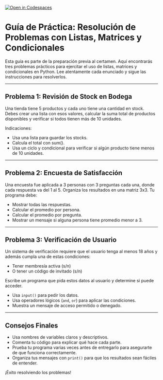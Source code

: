 [![Open in Codespaces](https://classroom.github.com/assets/launch-codespace-2972f46106e565e64193e422d61a12cf1da4916b45550586e14ef0a7c637dd04.svg)](https://classroom.github.com/open-in-codespaces?assignment_repo_id=19814135)
# Guía de Práctica: Resolución de Problemas con Listas, Matrices y Condicionales

Esta guía es parte de la preparación previa al certamen. Aquí encontrarás tres problemas prácticos para ejercitar el uso de listas, matrices y condicionales en Python. Lee atentamente cada enunciado y sigue las instrucciones para resolverlos.

---

## Problema 1: Revisión de Stock en Bodega

Una tienda tiene 5 productos y cada uno tiene una cantidad en stock. Debes crear una lista con esos valores, calcular la suma total de productos disponibles y verificar si todos tienen más de 10 unidades.

Indicaciones:
- Usa una lista para guardar los stocks.
- Calcula el total con sum().
- Usa un ciclo y condicional para verificar si algún producto tiene menos de 10 unidades.

---

## Problema 2: Encuesta de Satisfacción

Una encuesta fue aplicada a 3 personas con 3 preguntas cada una, donde cada respuesta va del 1 al 5.
Organiza los resultados en una matriz 3x3. Tu programa debe:

- Mostrar todas las respuestas.
- Calcular el promedio por persona.
- Calcular el promedio por pregunta.
- Mostrar un mensaje si alguna persona tiene promedio menor a 3.


---

## Problema 3: Verificación de Usuario

Un sistema de verificación requiere que el usuario tenga al menos 18 años y además cumpla una de estas condiciones:

- Tener membresía activa (s/n)
- O tener un código de invitado (s/n)

Escribe un programa que pida estos datos al usuario y determine si puede acceder.
- Usa `input()` para pedir los datos.
- Usa operadores lógicos (`and`, `or`) para aplicar las condiciones.
- Muestra un mensaje de acceso permitido o denegado.


---

## Consejos Finales

- Usa nombres de variables claros y descriptivos.
- Comenta tu código para explicar qué hace cada parte.
- Prueba tu programa varias veces antes de entregarlo para asegurarte de que funciona correctamente.
- Organiza tus mensajes con `print()` para que los resultados sean fáciles de entender.

¡Éxito resolviendo los problemas!